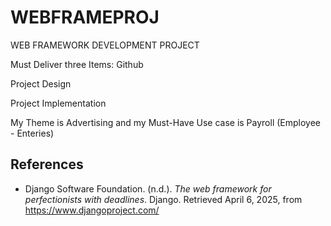 # WEBFRAMEPROJ
WEB FRAMEWORK DEVELOPMENT PROJECT

Must Deliver three Items:
Github

Project Design

Project Implementation

My Theme is Advertising 
and my Must-Have Use case is Payroll (Employee - Enteries)

## References

- Django Software Foundation. (n.d.). *The web framework for perfectionists with deadlines*. Django. Retrieved April 6, 2025, from https://www.djangoproject.com/

